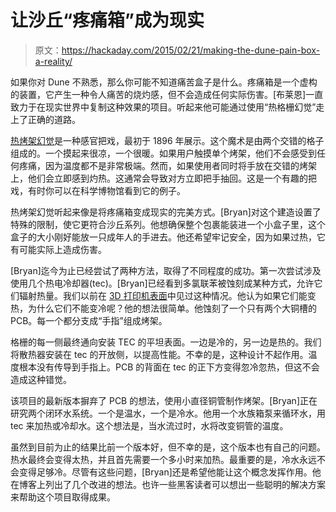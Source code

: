# 让沙丘“疼痛箱”成为现实

> 原文：<https://hackaday.com/2015/02/21/making-the-dune-pain-box-a-reality/>

如果你对 Dune 不熟悉，那么你可能不知道痛苦盒子是什么。疼痛箱是一个虚构的装置，它产生一种令人痛苦的烧灼感，但不会造成任何实际伤害。[布莱恩]一直致力于在现实世界中复制这种效果的项目。听起来他可能通过使用“热格栅幻觉”走上了正确的道路。

[热烤架幻觉](http://en.wikipedia.org/wiki/Thermal_grill_illusion "Wikipedia.com")是一种感官把戏，最初于 1896 年展示。这个魔术是由两个交错的格子组成的。一个摸起来很凉，一个很暖。如果用户触摸单个烤架，他们不会感受到任何疼痛，因为温度都不是非常极端。然而，如果使用者同时将手放在交错的烤架上，他们会立即感到灼热。这通常会导致对方立即把手抽回。这是一个有趣的把戏，有时你可以在科学博物馆看到它的例子。

热烤架幻觉听起来像是将疼痛箱变成现实的完美方式。[Bryan]对这个建造设置了特殊的限制，使它更符合沙丘系列。他想确保整个包裹能装进一个小盒子里，这个盒子的大小刚好能放一只成年人的手进去。他还希望牢记安全，因为如果过热，它有可能实际上造成伤害。

[Bryan]迄今为止已经尝试了两种方法，取得了不同程度的成功。第一次尝试涉及使用几个热电冷却器(tec)。[Bryan]已经看到多氯联苯被蚀刻成某种方式，允许它们辐射热量。我们以前在 [3D 打印机表面](http://hackaday.com/2010/03/26/heated-aluminum-bed-for-makerbot/ "Heated print surface")中见过这种情况。他认为如果它们能变热，为什么它们不能变冷呢？他的想法很简单。他蚀刻了一个只有两个大铜槽的 PCB。每一个都分支成“手指”组成烤架。

格栅的每一侧最终通向安装 TEC 的平坦表面。一边是冷的，另一边是热的。我们将散热器安装在 tec 的开放侧，以提高性能。不幸的是，这种设计不起作用。温度根本没有传导到手指上。PCB 的背面在 tec 的正下方变得忽冷忽热，但这不会造成这种错觉。

该项目的最新版本摒弃了 PCB 的想法，使用小直径铜管制作烤架。[Bryan]正在研究两个闭环水系统。一个是温水，一个是冷水。他用一个水族箱泵来循环水，用 tec 来加热或冷却水。这个想法是，当水流过时，水将改变铜管的温度。

虽然到目前为止的结果比前一个版本好，但不幸的是，这个版本也有自己的问题。热水最终会变得太热，并且首先需要一个多小时来加热。最重要的是，冷水永远不会变得足够冷。尽管有这些问题，[Bryan]还是希望他能让这个概念发挥作用。他在博客上列出了几个改进的想法。也许一些黑客读者可以想出一些聪明的解决方案来帮助这个项目取得成果。